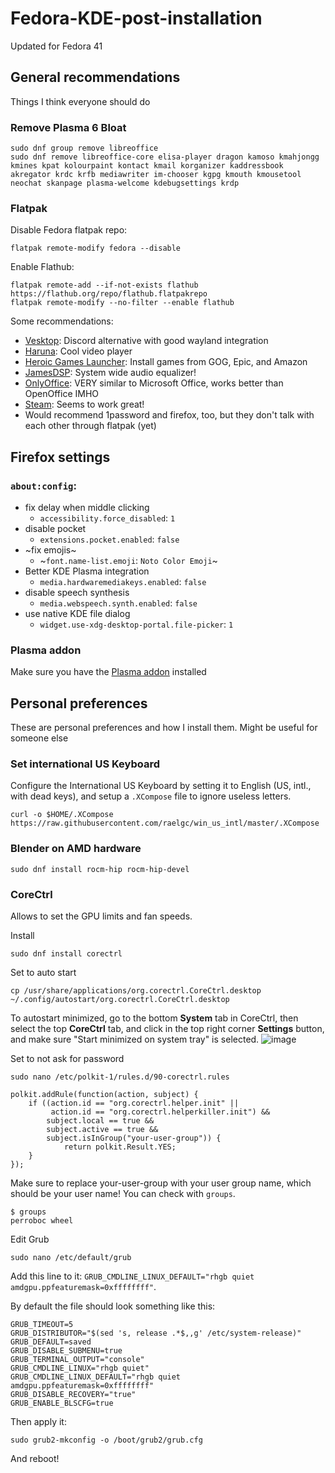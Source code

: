 # Fedora-KDE-post-installation

Updated for Fedora 41

## General recommendations

Things I think everyone should do

### Remove Plasma 6 Bloat

```
sudo dnf group remove libreoffice
sudo dnf remove libreoffice-core elisa-player dragon kamoso kmahjongg kmines kpat kolourpaint kontact kmail korganizer kaddressbook akregator krdc krfb mediawriter im-chooser kgpg kmouth kmousetool neochat skanpage plasma-welcome kdebugsettings krdp
```

### Flatpak

Disable Fedora flatpak repo:
```
flatpak remote-modify fedora --disable
```

Enable Flathub:
```
flatpak remote-add --if-not-exists flathub https://flathub.org/repo/flathub.flatpakrepo
flatpak remote-modify --no-filter --enable flathub
```

Some recommendations:

- [Vesktop](https://flathub.org/apps/dev.vencord.Vesktop): Discord alternative with good wayland integration
- [Haruna](https://flathub.org/apps/org.kde.haruna): Cool video player
- [Heroic Games Launcher](https://flathub.org/apps/com.heroicgameslauncher.hgl): Install games from GOG, Epic, and Amazon
- [JamesDSP](https://flathub.org/apps/me.timschneeberger.jdsp4linux): System wide audio equalizer!
- [OnlyOffice](https://flathub.org/apps/org.onlyoffice.desktopeditors): VERY similar to Microsoft Office, works better than OpenOffice IMHO
- [Steam](https://flathub.org/apps/com.valvesoftware.Steam): Seems to work great!
- Would recommend 1password and firefox, too, but they don't talk with each other through flatpak (yet)

## Firefox settings

### `about:config`:

- fix delay when middle clicking
  - `accessibility.force_disabled`: `1`
- disable pocket
  - `extensions.pocket.enabled`: `false`
- ~fix emojis~
  - ~`font.name-list.emoji`: `Noto Color Emoji`~
- Better KDE Plasma integration
  - `media.hardwaremediakeys.enabled`: `false`
- disable speech synthesis
  - `media.webspeech.synth.enabled`: `false`
- use native KDE file dialog
  - `widget.use-xdg-desktop-portal.file-picker`: `1`

### Plasma addon

Make sure you have the [Plasma addon](https://addons.mozilla.org/en-US/firefox/addon/plasma-integration/) installed

## Personal preferences

These are personal preferences and how I install them. Might be useful for someone else

### Set international US Keyboard

Configure the International US Keyboard by setting it to English (US, intl., with dead keys), and setup a `.XCompose` file to ignore useless letters.

```
curl -o $HOME/.XCompose https://raw.githubusercontent.com/raelgc/win_us_intl/master/.XCompose
```

### Blender on AMD hardware

```
sudo dnf install rocm-hip rocm-hip-devel
```

### CoreCtrl

Allows to set the GPU limits and fan speeds.

Install
```
sudo dnf install corectrl
```

Set to auto start
```
cp /usr/share/applications/org.corectrl.CoreCtrl.desktop ~/.config/autostart/org.corectrl.CoreCtrl.desktop
```

To autostart minimized, go to the bottom **System** tab in CoreCtrl, then select the top **CoreCtrl** tab, and click in the top right corner **Settings** button, and make sure "Start minimized on system tray" is selected.
![image](https://github.com/user-attachments/assets/cd7f501f-d15a-4e5b-99b3-24799e05c797)


Set to not ask for password
```
sudo nano /etc/polkit-1/rules.d/90-corectrl.rules
```
```
polkit.addRule(function(action, subject) {
    if ((action.id == "org.corectrl.helper.init" ||
         action.id == "org.corectrl.helperkiller.init") &&
        subject.local == true &&
        subject.active == true &&
        subject.isInGroup("your-user-group")) {
            return polkit.Result.YES;
    }
});
```
Make sure to replace your-user-group with your user group name, which should be your user name! You can check with `groups`.
```console
$ groups
perroboc wheel
```

Edit Grub
```
sudo nano /etc/default/grub
```

Add this line to it: `GRUB_CMDLINE_LINUX_DEFAULT="rhgb quiet amdgpu.ppfeaturemask=0xffffffff"`.

By default the file should look something like this:
```
GRUB_TIMEOUT=5
GRUB_DISTRIBUTOR="$(sed 's, release .*$,,g' /etc/system-release)"
GRUB_DEFAULT=saved
GRUB_DISABLE_SUBMENU=true
GRUB_TERMINAL_OUTPUT="console"
GRUB_CMDLINE_LINUX="rhgb quiet"
GRUB_CMDLINE_LINUX_DEFAULT="rhgb quiet amdgpu.ppfeaturemask=0xffffffff"
GRUB_DISABLE_RECOVERY="true"
GRUB_ENABLE_BLSCFG=true
```

Then apply it:
```
sudo grub2-mkconfig -o /boot/grub2/grub.cfg
```

And reboot!
